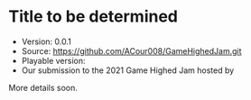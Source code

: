 Title to be determined
======================

* Version: 0.0.1
* Source: https://github.com/ACour008/GameHighedJam.git
* Playable version:
* Our submission to the 2021 Game Highed Jam hosted by

More details soon.